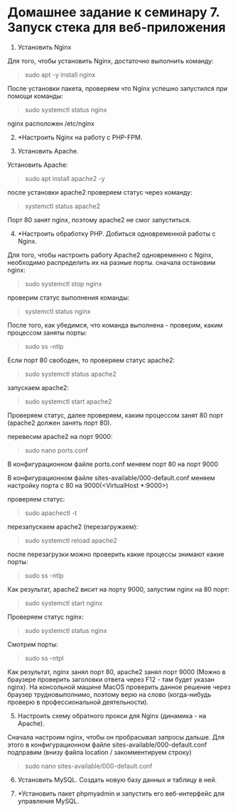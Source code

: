 # Домашнее задание к семинару 7. Запуск стека для веб-приложения
1. Установить Nginx 

Для того, чтобы установить Nginx, достаточно выполнить команду:

> sudo apt -y install nginx

После установки пакета, проверяем что Nginx успешно запустился при помощи команды:

> sudo systemctl status nginx

nginx расположен /etc/nginx


2. *Настроить Nginx на работу с PHP-FPM.


3. Установить Apache. 

Установить Apache:
> sudo apt install apache2 -y

после установки apache2 проверяем статус через команду:

> systemctl status apache2

Порт 80 занят nginx, поэтому apache2 не смог запуститься.

4. *Настроить обработку PHP. Добиться одновременной работы с Nginx.

Для того, чтобы настроить работу Apache2 одновременно с Nginx, необходимо распределить их на разные порты. сначала остановим nginx:
> sudo systemctl stop nginx

проверим статус выполнения команды:
> systemctl status nginx

После того, как убедимся, что команда выполнена - проверим, каким процессом заняты порты:
> sudo ss -ntlp

Если порт 80 свободен, то проверяем статус apache2:
> sudo systemctl status apache2

запускаем apache2:

> sudo systemctl start apache2

Проверяем статус, далее проверяем, каким процессом занят 80 порт (apache2 должен занять порт 80).

перевесим apache2 на порт 9000:
> sudo nano ports.conf

В конфигурационном файле ports.conf меняем порт 80 на порт 9000

В конфигурационном файле sites-available/000-default.conf
меняем настройку порта с 80 на 9000(<VirtualHost *:9000>)

проверяем статус:
> sudo apachectl -t

перезапускаем apache2 (перезагружаем):
> sudo systemctl reload apache2

после перезагрузки можно проверить какие процессы знимают какие порты:

> sudo ss -ntlp

Как результат, apache2 висит на порту 9000, запустим nginx на 80 порт:
> sudo systemctl start nginx

Проверяем статус nginx:
> sudo systemctl status nginx

Смотрим порты:
> sudo ss -ntpl

Как результат, nginx занял порт 80, apache2 занял порт 9000 (Можно в браузере проверить заголовки ответа через F12 - там будет указан nginx). 
На консольной машине MacOS проверить данное решение через браузер трудновыполнимо, поэтому верю на слово (когда-нибудь проверю в профессиональной деятельности).

5. Настроить схему обратного прокси для Nginx (динамика - на Apache).

Сначала настроим nginx, чтобы он пробрасывал запросы дальше. Для этого в конфигурационном файле sites-available/000-default.conf подправим (внизу файла location /
закомментируем строку)


> sudo nano sites-available/000-default.conf

6. Установить MySQL. Создать новую базу данных и таблицу в ней.

7. *Установить пакет phpmyadmin и запустить его веб-интерфейс для управления MySQL.
